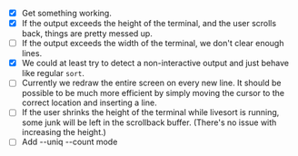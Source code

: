 * [x] Get something working.
* [x] If the output exceeds the height of the terminal, and the user
      scrolls back, things are pretty messed up.
* [ ] If the output exceeds the width of the terminal, we don't clear
      enough lines.
* [x] We could at least try to detect a non-interactive output and just behave
      like regular `sort`.
* [ ] Currently we redraw the entire screen on every new line.  It should be
      possible to be much more efficient by simply moving the cursor to the
      correct location and inserting a line.
* [ ] If the user shrinks the height of the terminal while livesort is running,
      some junk will be left in the scrollback buffer.  (There's no issue
      with increasing the height.)
* [ ] Add --uniq --count mode
